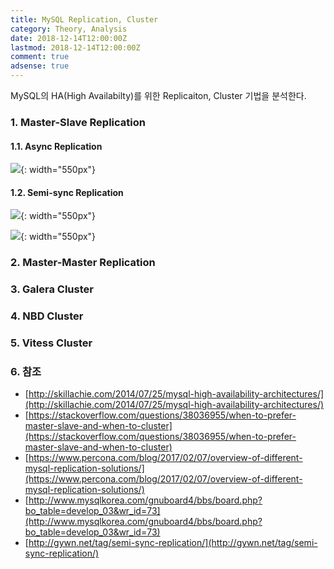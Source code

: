 ```yaml
---
title: MySQL Replication, Cluster
category: Theory, Analysis
date: 2018-12-14T12:00:00Z
lastmod: 2018-12-14T12:00:00Z
comment: true
adsense: true
---
```


MySQL의 HA(High Availabilty)를 위한 Replicaiton, Cluster 기법을 분석한다.

### 1. Master-Slave Replication

#### 1.1. Async Replication

![]({{site.baseurl}}/images/theory_analysis/MySQL_Replication/Master_Slave_Async_Replication.PNG){: width="550px"}

#### 1.2. Semi-sync Replication

![]({{site.baseurl}}/images/theory_analysis/MySQL_Replication/Master_Slave_Semi-sync_Replication_Commit.PNG){: width="550px"}

![]({{site.baseurl}}/images/theory_analysis/MySQL_Replication/Master_Slave_Semi-sync_Replication_Sync.PNG){: width="550px"}

### 2. Master-Master Replication

### 3. Galera Cluster

### 4. NBD Cluster

### 5. Vitess Cluster

### 6. 참조

* [http://skillachie.com/2014/07/25/mysql-high-availability-architectures/](http://skillachie.com/2014/07/25/mysql-high-availability-architectures/)
* [https://stackoverflow.com/questions/38036955/when-to-prefer-master-slave-and-when-to-cluster](https://stackoverflow.com/questions/38036955/when-to-prefer-master-slave-and-when-to-cluster)
* [https://www.percona.com/blog/2017/02/07/overview-of-different-mysql-replication-solutions/](https://www.percona.com/blog/2017/02/07/overview-of-different-mysql-replication-solutions/)
* [http://www.mysqlkorea.com/gnuboard4/bbs/board.php?bo_table=develop_03&wr_id=73](http://www.mysqlkorea.com/gnuboard4/bbs/board.php?bo_table=develop_03&wr_id=73)
* [http://gywn.net/tag/semi-sync-replication/](http://gywn.net/tag/semi-sync-replication/)
